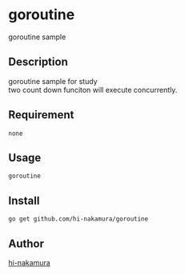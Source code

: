 goroutine
=========

goroutine sample

## Description

goroutine sample for study  
two count down funciton will execute concurrently.

## Requirement

    none

## Usage

    goroutine

## Install

    go get github.com/hi-nakamura/goroutine

## Author

[hi-nakamura](https://github.com/hi-nakamura)
